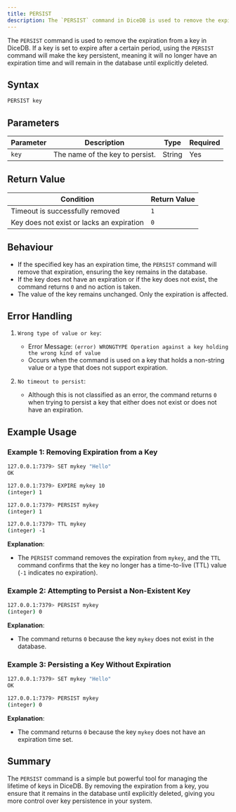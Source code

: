 ```yaml
---
title: PERSIST  
description: The `PERSIST` command in DiceDB is used to remove the expiration time from a key, making it persistent. This allows the key to remain in the database indefinitely until it is explicitly deleted.
---
```


The `PERSIST` command is used to remove the expiration from a key in DiceDB. If a key is set to expire after a certain period, using the `PERSIST` command will make the key persistent, meaning it will no longer have an expiration time and will remain in the database until explicitly deleted.

## Syntax

```bash
PERSIST key
```

## Parameters

| Parameter | Description                      | Type   | Required |
|-----------|----------------------------------|--------|----------|
| `key`     | The name of the key to persist.   | String | Yes      |

## Return Value

| Condition                                    | Return Value                                      |
|----------------------------------------------|---------------------------------------------------|
| Timeout is successfully removed              | `1`                                               |
| Key does not exist or lacks an expiration     | `0`                                               |

## Behaviour

- If the specified key has an expiration time, the `PERSIST` command will remove that expiration, ensuring the key remains in the database.
- If the key does not have an expiration or if the key does not exist, the command returns `0` and no action is taken.
- The value of the key remains unchanged. Only the expiration is affected.

## Error Handling

1. `Wrong type of value or key`:
    - Error Message: `(error) WRONGTYPE Operation against a key holding the wrong kind of value`
    - Occurs when the command is used on a key that holds a non-string value or a type that does not support expiration.

2. `No timeout to persist`:
    - Although this is not classified as an error, the command returns `0` when trying to persist a key that either does not exist or does not have an expiration.

## Example Usage

### Example 1: Removing Expiration from a Key

```bash
127.0.0.1:7379> SET mykey "Hello"
OK
```
```bash
127.0.0.1:7379> EXPIRE mykey 10
(integer) 1
```
```bash
127.0.0.1:7379> PERSIST mykey
(integer) 1
```
```bash
127.0.0.1:7379> TTL mykey
(integer) -1
```

**Explanation**:

- The `PERSIST` command removes the expiration from `mykey`, and the `TTL` command confirms that the key no longer has a time-to-live (TTL) value (`-1` indicates no expiration).

### Example 2: Attempting to Persist a Non-Existent Key

```bash
127.0.0.1:7379> PERSIST mykey
(integer) 0
```

**Explanation**:

- The command returns `0` because the key `mykey` does not exist in the database.

### Example 3: Persisting a Key Without Expiration

```bash
127.0.0.1:7379> SET mykey "Hello"
OK
```
```bash
127.0.0.1:7379> PERSIST mykey
(integer) 0
```

**Explanation**:

- The command returns `0` because the key `mykey` does not have an expiration time set.

## Summary

The `PERSIST` command is a simple but powerful tool for managing the lifetime of keys in DiceDB. By removing the expiration from a key, you ensure that it remains in the database until explicitly deleted, giving you more control over key persistence in your system.

